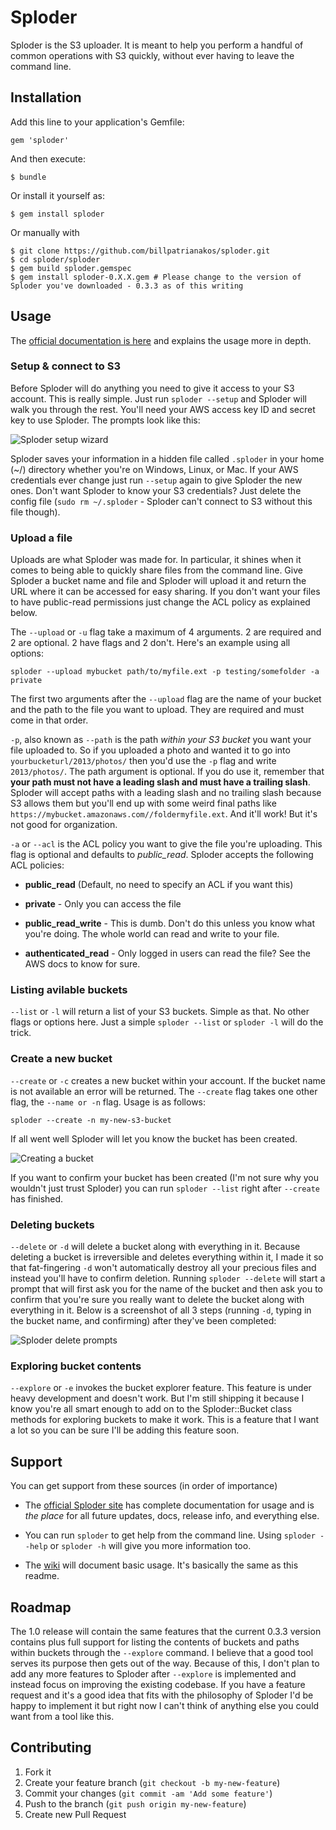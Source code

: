 # Sploder

Sploder is the S3 uploader. It is meant to help you perform a handful of common operations with S3 quickly, without ever having to leave the command line.

## Installation

Add this line to your application's Gemfile:

    gem 'sploder'

And then execute:

    $ bundle

Or install it yourself as:

    $ gem install sploder

Or manually with

    $ git clone https://github.com/billpatrianakos/sploder.git
    $ cd sploder/sploder
    $ gem build sploder.gemspec
    $ gem install sploder-0.X.X.gem # Please change to the version of Sploder you've downloaded - 0.3.3 as of this writing

## Usage

The [official documentation is here](http://sploder.cleverlabs.info) and explains the usage more in depth.

### Setup & connect to S3

Before Sploder will do anything you need to give it access to your S3 account. This is really simple. Just run `sploder --setup` and Sploder will walk you through the rest. You'll need your AWS access key ID and secret key to use Sploder. The prompts look like this:

![Sploder setup wizard](https://webassets.s3.amazonaws.com/blog_posts/setup.gif "Sploder setup wizard in action")

Sploder saves your information in a hidden file called `.sploder` in your home (~/) directory whether you're on Windows, Linux, or Mac. If your AWS credentials ever change just run `--setup` again to give Sploder the new ones. Don't want Sploder to know your S3 credentials? Just delete the config file (`sudo rm ~/.sploder` - Sploder can't connect to S3 without this file though).

### Upload a file

Uploads are what Sploder was made for. In particular, it shines when it comes to being able to quickly share files from the command line. Give Sploder a bucket name and file and Sploder will upload it and return the URL where it can be accessed for easy sharing. If you don't want your files to have public-read permissions just change the ACL policy as explained below.

The `--upload` or `-u` flag take a maximum of 4 arguments. 2 are required and 2 are optional. 2 have flags and 2 don't. Here's an example using all options:

```
sploder --upload mybucket path/to/myfile.ext -p testing/somefolder -a private
```

The first two arguments after the `--upload` flag are the name of your bucket and the path to the file you want to upload. They are required and must come in that order.

`-p`, also known as `--path` is the path *within your S3 bucket* you want your file uploaded to. So if you uploaded a photo and wanted it to go into `yourbucketurl/2013/photos/` then you'd use the `-p` flag and write `2013/photos/`. The path argument is optional. If you do use it, remember that __your path must not have a leading slash and must have a trailing slash__. Sploder will accept paths with a leading slash and no trailing slash because S3 allows them but you'll end up with some weird final paths like `https://mybucket.amazonaws.com//foldermyfile.ext`. And it'll work! But it's not good for organization.

`-a` or `--acl` is the ACL policy you want to give the file you're uploading. This flag is optional and defaults to *public_read*. Sploder accepts the following ACL policies:

* __public_read__ (Default, no need to specify an ACL if you want this)

* __private__ - Only you can access the file

* __public_read_write__ - This is dumb. Don't do this unless you know what you're doing. The whole world can read and write to your file.

* __authenticated_read__ - Only logged in users can read the file? See the AWS docs to know for sure.

### Listing avilable buckets

`--list` or `-l` will return a list of your S3 buckets. Simple as that. No other flags or options here. Just a simple `sploder --list` or `sploder -l` will do the trick.

### Create a new bucket

`--create` or `-c` creates a new bucket within your account. If the bucket name is not available an error will be returned. The `--create` flag takes one other flag, the `--name or -n` flag. Usage is as follows:

```
sploder --create -n my-new-s3-bucket
```

If all went well Sploder will let you know the bucket has been created.

![Creating a bucket](http://sploder.cleverlabs.info/img/design/create.png "Creating a new bucket")

If you want to confirm your bucket has been created (I'm not sure why you wouldn't just trust Sploder) you can run `sploder --list` right after `--create` has finished.

### Deleting buckets

`--delete` or `-d` will delete a bucket along with everything in it. Because deleting a bucket is irreversible and deletes everything within it, I made it so that fat-fingering `-d` won't automatically destroy all your precious files and instead you'll have to confirm deletion. Running `sploder --delete` will start a prompt that will first ask you for the name of the bucket and then ask you to confirm that you're sure you really want to delete the bucket along with everything in it. Below is a screenshot of all 3 steps (running `-d`, typing in the bucket name, and confirming) after they've been completed:

![Sploder delete prompts](http://sploder.cleverlabs.info/img/design/delete.png "Sploder slows you down when deleting a bucket to reduce the chances of accidental deletion")

### Exploring bucket contents

`--explore` or `-e` invokes the bucket explorer feature. This feature is under heavy development and doesn't work. But I'm still shipping it because I know you're all smart enough to add on to the Sploder::Bucket class methods for exploring buckets to make it work. This is a feature that I want a lot so you can be sure I'll be adding this feature soon.

## Support

You can get support from these sources (in order of importance)

* The [official Sploder site](http://sploder.cleverlabs.info) has complete documentation for usage and is *the place* for all future updates, docs, release info, and everything else.

* You can run `sploder` to get help from the command line. Using `sploder --help` or `sploder -h` will give you more information too.

* The [wiki](https://github.com/billpatrianakos/sploder/wiki) will document basic usage. It's basically the same as this readme.

## Roadmap

The 1.0 release will contain the same features that the current 0.3.3 version contains plus full support for listing the contents of buckets and paths within buckets through the `--explore` command. I believe that a good tool serves its purpose then gets out of the way. Because of this, I don't plan to add any more features to Sploder after `--explore` is implemented and instead focus on improving the existing codebase. If you have a feature request and it's a good idea that fits with the philosophy of Sploder I'd be happy to implement it but right now I can't think of anything else you could want from a tool like this.

## Contributing

1. Fork it
2. Create your feature branch (`git checkout -b my-new-feature`)
3. Commit your changes (`git commit -am 'Add some feature'`)
4. Push to the branch (`git push origin my-new-feature`)
5. Create new Pull Request
